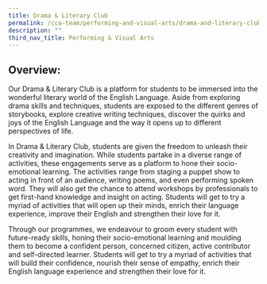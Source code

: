 ```yaml
---
title: Drama & Literary Club
permalink: /cca-team/performing-and-visual-arts/drama-and-literary-club/permalink/
description: ""
third_nav_title: Performing & Visual Arts
---
```

Overview:
---------

Our Drama & Literary Club is a platform for students to be immersed into the wonderful literary world of the English Language. Aside from exploring drama skills and techniques, students are exposed to the different genres of storybooks, explore creative writing techniques, discover the quirks and joys of the English Language and the way it opens up to different perspectives of life.

  

In Drama & Literary Club, students are given the freedom to unleash their creativity and imagination. While students partake in a diverse range of activities, these engagements serve as a platform to hone their socio-emotional learning. The activities range from staging a puppet show to acting in front of an audience, writing poems, and even performing spoken word. They will also get the chance to attend workshops by professionals to get first-hand knowledge and insight on acting. Students will get to try a myriad of activities that will open up their minds, enrich their language experience, improve their English and strengthen their love for it.

  

Through our programmes, we endeavour to groom every student with future-ready skills, honing their socio-emotional learning and moulding them to become a confident person, concerned citizen, active contributor and self-directed learner. Students will get to try a myriad of activities that will build their confidence, nourish their sense of empathy, enrich their English language experience and strengthen their love for it.